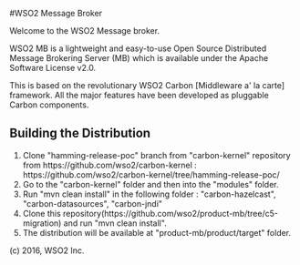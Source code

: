 #WSO2 Message Broker

Welcome to the WSO2 Message broker.

WSO2 MB is a lightweight and easy-to-use Open Source Distributed Message Brokering
Server (MB) which is available under the Apache Software License v2.0.

This is based on the revolutionary WSO2 Carbon [Middleware a' la carte]
framework. All the major features have been developed as pluggable Carbon
components.

<h2>Building the Distribution</h2>
<ol>
<li> Clone "hamming-release-poc" branch from "carbon-kernel" repository from https://github.com/wso2/carbon-kernel : https://github.com/wso2/carbon-kernel/tree/hamming-release-poc/ </li>
<li> Go to the "carbon-kernel" folder and then into the "modules" folder. </li>
<li> Run "mvn clean install" in the following folder : "carbon-hazelcast", "carbon-datasources", "carbon-jndi" </li>
<li> Clone this repository(https://github.com/wso2/product-mb/tree/c5-migration) and run "mvn clean install". </li>
<li> The distribution will be available at "product-mb/product/target" folder. </li>
</ol>

(c) 2016, WSO2 Inc.

